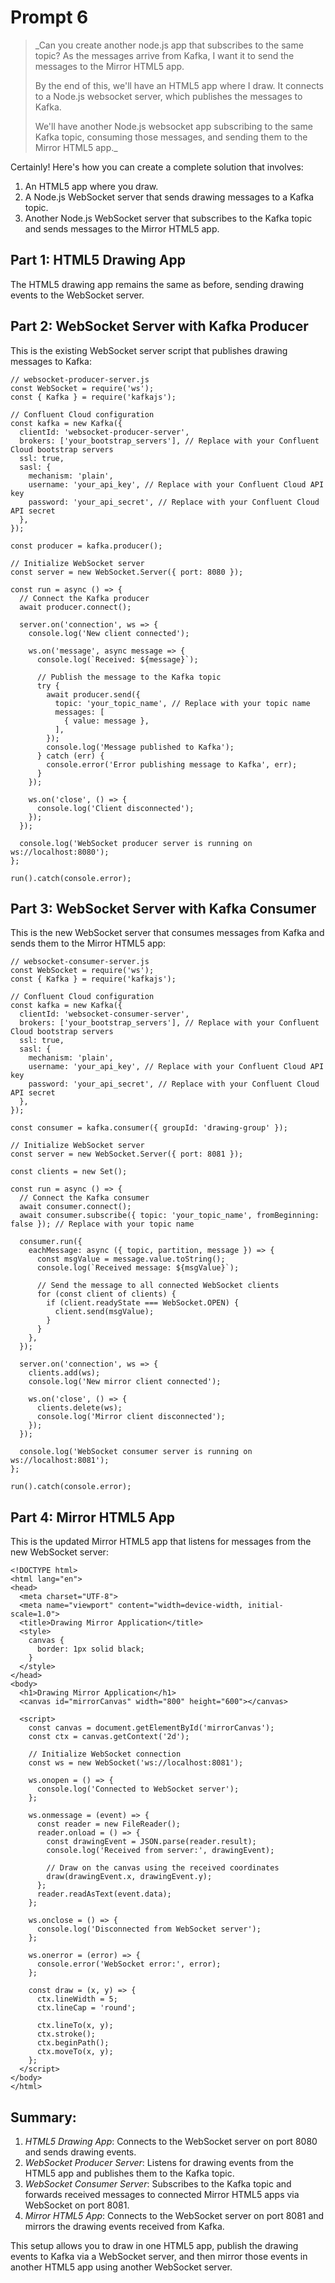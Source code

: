 # Prompt 6

> _Can you create another node.js app that subscribes to the same topic? As the messages arrive from Kafka, I want it to send the messages to the Mirror HTML5 app.
> 
> By the end of this, we'll have an HTML5 app where I draw. It connects to a Node.js websocket server, which publishes the messages to Kafka.
> 
> We'll have another Node.js websocket app subscribing to the same Kafka topic, consuming those messages, and sending them to the Mirror HTML5 app._

Certainly! Here's how you can create a complete solution that involves:
1. An HTML5 app where you draw.
2. A Node.js WebSocket server that sends drawing messages to a Kafka topic.
3. Another Node.js WebSocket server that subscribes to the Kafka topic and sends messages to the Mirror HTML5 app.

## Part 1: HTML5 Drawing App
The HTML5 drawing app remains the same as before, sending drawing events to the WebSocket server.

## Part 2: WebSocket Server with Kafka Producer
This is the existing WebSocket server script that publishes drawing messages to Kafka:

```
// websocket-producer-server.js
const WebSocket = require('ws');
const { Kafka } = require('kafkajs');

// Confluent Cloud configuration
const kafka = new Kafka({
  clientId: 'websocket-producer-server',
  brokers: ['your_bootstrap_servers'], // Replace with your Confluent Cloud bootstrap servers
  ssl: true,
  sasl: {
    mechanism: 'plain',
    username: 'your_api_key', // Replace with your Confluent Cloud API key
    password: 'your_api_secret', // Replace with your Confluent Cloud API secret
  },
});

const producer = kafka.producer();

// Initialize WebSocket server
const server = new WebSocket.Server({ port: 8080 });

const run = async () => {
  // Connect the Kafka producer
  await producer.connect();

  server.on('connection', ws => {
    console.log('New client connected');

    ws.on('message', async message => {
      console.log(`Received: ${message}`);

      // Publish the message to the Kafka topic
      try {
        await producer.send({
          topic: 'your_topic_name', // Replace with your topic name
          messages: [
            { value: message },
          ],
        });
        console.log('Message published to Kafka');
      } catch (err) {
        console.error('Error publishing message to Kafka', err);
      }
    });

    ws.on('close', () => {
      console.log('Client disconnected');
    });
  });

  console.log('WebSocket producer server is running on ws://localhost:8080');
};

run().catch(console.error);
```

## Part 3: WebSocket Server with Kafka Consumer
This is the new WebSocket server that consumes messages from Kafka and sends them to the Mirror HTML5 app:

```
// websocket-consumer-server.js
const WebSocket = require('ws');
const { Kafka } = require('kafkajs');

// Confluent Cloud configuration
const kafka = new Kafka({
  clientId: 'websocket-consumer-server',
  brokers: ['your_bootstrap_servers'], // Replace with your Confluent Cloud bootstrap servers
  ssl: true,
  sasl: {
    mechanism: 'plain',
    username: 'your_api_key', // Replace with your Confluent Cloud API key
    password: 'your_api_secret', // Replace with your Confluent Cloud API secret
  },
});

const consumer = kafka.consumer({ groupId: 'drawing-group' });

// Initialize WebSocket server
const server = new WebSocket.Server({ port: 8081 });

const clients = new Set();

const run = async () => {
  // Connect the Kafka consumer
  await consumer.connect();
  await consumer.subscribe({ topic: 'your_topic_name', fromBeginning: false }); // Replace with your topic name

  consumer.run({
    eachMessage: async ({ topic, partition, message }) => {
      const msgValue = message.value.toString();
      console.log(`Received message: ${msgValue}`);

      // Send the message to all connected WebSocket clients
      for (const client of clients) {
        if (client.readyState === WebSocket.OPEN) {
          client.send(msgValue);
        }
      }
    },
  });

  server.on('connection', ws => {
    clients.add(ws);
    console.log('New mirror client connected');

    ws.on('close', () => {
      clients.delete(ws);
      console.log('Mirror client disconnected');
    });
  });

  console.log('WebSocket consumer server is running on ws://localhost:8081');
};

run().catch(console.error);
```

## Part 4: Mirror HTML5 App
This is the updated Mirror HTML5 app that listens for messages from the new WebSocket server:

```
<!DOCTYPE html>
<html lang="en">
<head>
  <meta charset="UTF-8">
  <meta name="viewport" content="width=device-width, initial-scale=1.0">
  <title>Drawing Mirror Application</title>
  <style>
    canvas {
      border: 1px solid black;
    }
  </style>
</head>
<body>
  <h1>Drawing Mirror Application</h1>
  <canvas id="mirrorCanvas" width="800" height="600"></canvas>

  <script>
    const canvas = document.getElementById('mirrorCanvas');
    const ctx = canvas.getContext('2d');

    // Initialize WebSocket connection
    const ws = new WebSocket('ws://localhost:8081');

    ws.onopen = () => {
      console.log('Connected to WebSocket server');
    };

    ws.onmessage = (event) => {
      const reader = new FileReader();
      reader.onload = () => {
        const drawingEvent = JSON.parse(reader.result);
        console.log('Received from server:', drawingEvent);

        // Draw on the canvas using the received coordinates
        draw(drawingEvent.x, drawingEvent.y);
      };
      reader.readAsText(event.data);
    };

    ws.onclose = () => {
      console.log('Disconnected from WebSocket server');
    };

    ws.onerror = (error) => {
      console.error('WebSocket error:', error);
    };

    const draw = (x, y) => {
      ctx.lineWidth = 5;
      ctx.lineCap = 'round';

      ctx.lineTo(x, y);
      ctx.stroke();
      ctx.beginPath();
      ctx.moveTo(x, y);
    };
  </script>
</body>
</html>
```

## Summary:
1. *HTML5 Drawing App*: Connects to the WebSocket server on port 8080 and sends drawing events.
2. *WebSocket Producer Server*: Listens for drawing events from the HTML5 app and publishes them to the Kafka topic.
3. *WebSocket Consumer Server*: Subscribes to the Kafka topic and forwards received messages to connected Mirror HTML5 apps via WebSocket on port 8081.
4. *Mirror HTML5 App*: Connects to the WebSocket server on port 8081 and mirrors the drawing events received from Kafka.

This setup allows you to draw in one HTML5 app, publish the drawing events to Kafka via a WebSocket server, and then mirror those events in another HTML5 app using another WebSocket server.